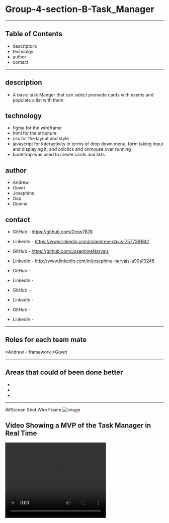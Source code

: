 # Group-4-section-B-Task_Manager

-----------------------------------------------------------------------------------------------------------------------------------------------------------------------
## Table of Contents
* descriptoin:
* techoolgy
* author
* contact
-----------------------------------------------------------------------------------------------------------------------------------------------------------------------
## description
* A basic task Manger that can select premade cards with events and populate a list with them
## technology
*  figma for the wireframe
*  html for the structure
*  css for the layout and style
*  javascript for interactivity in terms of drop down menu, form taking input and displaying it, and onlclick and onmouse over running
*  bootstrap was used to create cards and lists
## author
* Andrew
* Gowri
* Josephine
* Osa
* Gionne
## contact

* GitHub - https://github.com/Drew7878
* LinkedIn - https://www.linkedin.com/in/andrew-davis-75773918b/

* GitHub - https://github.com/JosephineNarvais
* LinkedIn - http://www.linkedin.com/in/josephine-narvais-a90a10248

* GitHub - 
* LinkedIn - 

* GitHub - 
* LinkedIn -

* GitHub -
* LinkedIn - 


-----------------------------------------------------------------------------------------------------------------------------------------------------------------------

## Roles for each team mate
*Andrew - framework
*Gowri 

-----------------------------------------------------------------------------------------------------------------------------------------------------------------------

## Areas that could of been done better
*
*
*

-----------------------------------------------------------------------------------------------------------------------------------------------------------------------
##Screen Shot Wire Frame
![image](https://user-images.githubusercontent.com/105463875/206602502-e416b2ec-a920-4275-be0b-e50484bc19a1.png)

## Video Showing a MVP of the Task Manager in Real Time
<video width="320" height="240" controls>
  <source src="movie.mp4" type="video/mp4">
  <source src="movie.ogg" type="video/ogg">
Your browser does not support the video tag.
</video>


